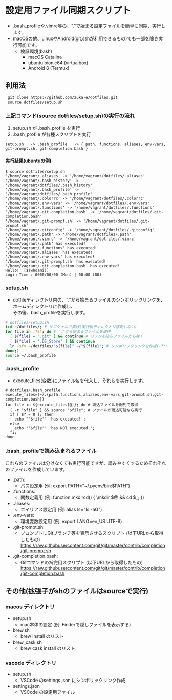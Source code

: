 # 設定用ファイル同期スクリプト
- .bash_profileや.vimrc等の、"."で始まる設定ファイルを簡単に同期、実行します。
- macOSの他、LinuxやAndroid(git,sshが利用できるもの)でも一部を除き実行可能です。
  - 検証環境(bash)
    - macOS Catalina
    - ubuntu bionic64 (virtualbox)
    - Android 8 (Termux)

## 利用法

```Shell
 git clone https://github.com/zuka-e/dotfiles.git  
 source dotfiles/setup.sh
```

### 上記コマンド(source dotfiles/setup.sh)の実行の流れ
1. setup.sh が .bash_profile を実行  
1. .bash_profile が各種スクリプトを実行  

`setup.sh  
-> .bash_profile  
-> { path, functions, aliases, env-vars, git-prompt.sh, git-completion.bash }`

#### 実行結果(ubuntuの例)

```Shell
$ source dotfiles/setup.sh
'/home/vagrant/.aliases' -> '/home/vagrant/dotfiles/.aliases'
'/home/vagrant/.bash_history' -> '/home/vagrant/dotfiles/.bash_history'
'/home/vagrant/.bash_profile' -> '/home/vagrant/dotfiles/.bash_profile'
'/home/vagrant/.colorrc' -> '/home/vagrant/dotfiles/.colorrc'
'/home/vagrant/.env-vars' -> '/home/vagrant/dotfiles/.env-vars'
'/home/vagrant/.functions' -> '/home/vagrant/dotfiles/.functions'
'/home/vagrant/.git-completion.bash' -> '/home/vagrant/dotfiles/.git-completion.bash'
'/home/vagrant/.git-prompt.sh' -> '/home/vagrant/dotfiles/.git-prompt.sh'
'/home/vagrant/.gitconfig' -> '/home/vagrant/dotfiles/.gitconfig'
'/home/vagrant/.path' -> '/home/vagrant/dotfiles/.path'
'/home/vagrant/.vimrc' -> '/home/vagrant/dotfiles/.vimrc'
'/home/vagrant/.path' has executed!
'/home/vagrant/.functions' has executed!
'/home/vagrant/.aliases' has executed!
'/home/vagrant/.env-vars' has executed!
'/home/vagrant/.git-prompt.sh' has executed!
'/home/vagrant/.git-completion.bash' has executed!
Hello!! [$(whoami)]
Login Time : 0000/00/00 (Mon) | 00:00 (00)
```

### setup.sh
- dotfileディレクトリ内の、"."から始まるファイルのシンボリックリンクを、ホームディレクトリに作成し、  
  その後、bash_profileを実行します。

```Shell:setup.sh
# dotfiles/setup.sh
(cd ~/dotfiles/; # サブシェルで実行(実行後ディレクトリ移動しない)
for file in .??*; do # '.'から始まるファイルを取得
  [ ${file} = ".git" ] && continue # リンクを貼るファイルから除く
  [ ${file} = ".DS_Store" ] && continue
  ln -sfv ~/dotfiles/"${file}" ~/"${file}"; # シンボリックリンクを作成(-f:同名ファイルを上書き)
done;)
source ~/.bash_profile
```

### .bash_profile
- execute_files(変数)にファイル名を代入し、それらを実行します。  

```Shell
# dotfiles/.bash_profile
execute_files=(~/.{path,functions,aliases,env-vars,git-prompt.sh,git-completion.bash})
for file in ${execute_files[@]}; do # 読込ファイルを配列で取得
  [ -r "$file" ] && source "$file"; # ファイルが読込可能なら実行
  if [ $? = 0 ]; then
    echo "'$file'" 'has executed!';
  else
    echo "'$file'" 'has NOT executed.';
  fi;
done
```

### .bash_profileで読み込まれるファイル
これらのファイルは分けなくても実行可能ですが、読みやすくするためそれぞれのファイルを作成しています。
- .path: 
  - パス設定用 (例: export PATH="~/.pyenv/bin:$PATH")  
- .functions:  
  - 関数定義用 (例: function mkdircd() { \mkdir $@ && cd $_; })  
- .aliases:  
  - エイリアス設定用 (例: alias ls="ls -aG")  
- .env-vars: 
  - 環境変数設定用 (例: export LANG=en_US.UTF-8)  
- .git-prompt.sh: 
  - プロンプトにGitブランチ等を表示させるスクリプト (以下URLから取得したもの)  
    https://raw.githubusercontent.com/git/git/master/contrib/completion/git-prompt.sh
- .git-completion.bash: 
  - Gitコマンドの補完用スクリプト (以下URLから取得したもの)  
    https://raw.githubusercontent.com/git/git/master/contrib/completion/git-completion.bash
  
  
 ## その他(拡張子がshのファイルはsourceで実行)
 
 ### macos ディレクトリ
 - setup.sh
   - mac本体の設定 (例: Finderで隠しファイルを表示する)
 - brew.sh
   - brew install のリスト
 - brew_cask.sh
   - brew cask install のリスト
 
 ### vscode ディレクトリ
 - setup.sh
   - VSCode のsettings.json にシンボリックリンク作成
 - settings.json
   - VSCode の設定用ファイル
 
